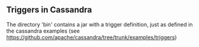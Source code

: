 ## Triggers in Cassandra ##

The directory 'bin' contains a jar with a trigger definition, just as defined in the cassandra examples (see https://github.com/apache/cassandra/tree/trunk/examples/triggers)

